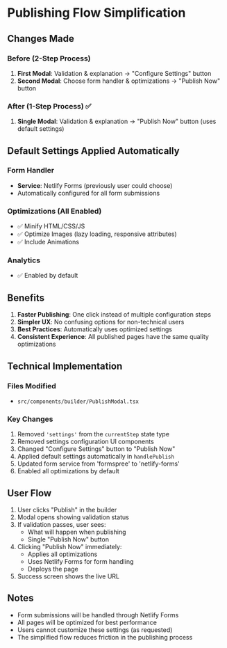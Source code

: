 # Publishing Flow Simplification

## Changes Made

### Before (2-Step Process)
1. **First Modal**: Validation & explanation → "Configure Settings" button
2. **Second Modal**: Choose form handler & optimizations → "Publish Now" button

### After (1-Step Process) ✅
1. **Single Modal**: Validation & explanation → "Publish Now" button (uses default settings)

## Default Settings Applied Automatically

### Form Handler
- **Service**: Netlify Forms (previously user could choose)
- Automatically configured for all form submissions

### Optimizations (All Enabled)
- ✅ Minify HTML/CSS/JS
- ✅ Optimize Images (lazy loading, responsive attributes)
- ✅ Include Animations

### Analytics
- ✅ Enabled by default

## Benefits

1. **Faster Publishing**: One click instead of multiple configuration steps
2. **Simpler UX**: No confusing options for non-technical users
3. **Best Practices**: Automatically uses optimized settings
4. **Consistent Experience**: All published pages have the same quality optimizations

## Technical Implementation

### Files Modified
- `src/components/builder/PublishModal.tsx`

### Key Changes
1. Removed `'settings'` from the `currentStep` state type
2. Removed settings configuration UI components
3. Changed "Configure Settings" button to "Publish Now"
4. Applied default settings automatically in `handlePublish`
5. Updated form service from 'formspree' to 'netlify-forms'
6. Enabled all optimizations by default

## User Flow

1. User clicks "Publish" in the builder
2. Modal opens showing validation status
3. If validation passes, user sees:
   - What will happen when publishing
   - Single "Publish Now" button
4. Clicking "Publish Now" immediately:
   - Applies all optimizations
   - Uses Netlify Forms for form handling
   - Deploys the page
5. Success screen shows the live URL

## Notes

- Form submissions will be handled through Netlify Forms
- All pages will be optimized for best performance
- Users cannot customize these settings (as requested)
- The simplified flow reduces friction in the publishing process
